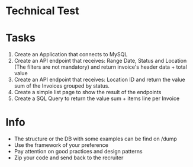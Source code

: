 # Technical Test

# Tasks
1. Create an Application that connects to MySQL
2. Create an API endpoint that receives: Range Date, Status and Location (The filters are not mandatory) and return invoice's header data + total value
3. Create an API endpoint that receives: Location ID and return the value sum of the Invoices grouped by status.
4. Create a simple list page to show the result of the endpoints
5. Create a SQL Query to return the value sum + items line per Invoice

# Info
- The structure or the DB with some examples can be find on /dump
- Use the framework of your preference
- Pay attention on good practices and design patterns
- Zip your code and send back to the recruiter

